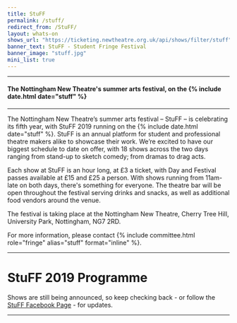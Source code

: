 ```yaml
---
title: StuFF 
permalink: /stuff/
redirect_from: /StuFF/
layout: whats-on
shows_url: "https://ticketing.newtheatre.org.uk/api/shows/filter/stuff"
banner_text: StuFF - Student Fringe Festival 
banner_image: "stuff.jpg"
mini_list: true 
---
```


<hr>

#### The Nottingham New Theatre's summer arts festival, on the {% include date.html date="stuff" %}

<hr>

The Nottingham New Theatre’s summer arts festival – StuFF – is celebrating its fifth year, with StuFF 2019 running on the {% include date.html date="stuff" %}. StuFF is an annual platform for student and professional theatre makers alike to showcase their work. We’re excited to have our biggest schedule to date on offer, with 18 shows across the two days ranging from stand-up to sketch comedy; from dramas to drag acts.

Each show at StuFF is an hour long, at £3 a ticket, with Day and Festival passes available at £15 and £25 a person. With shows running from 11am-late on both days, there's something for everyone. The theatre bar will be open throughout the festival serving drinks and snacks, as well as additional food vendors around the venue.

The festival is taking place at the Nottingham New Theatre, Cherry Tree Hill, University Park, Nottingham, NG7 2RD.

For more information, please contact {% include committee.html role="fringe" alias="stuff" format="inline" %}.

<hr>

<h1 class="text-center">StuFF 2019 Programme</h1>

<p class="text-center">Shows are still being announced, so keep checking back - or follow the <a href="https://facebook.com/stuffnotts">StuFF Facebook Page</a> - for updates.</p>

<hr>



